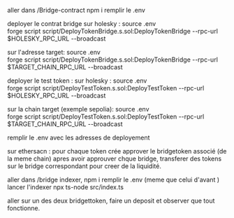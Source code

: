 aller dans  /Bridge-contract
npm i 
remplir le .env

deployer le contrat bridge 
sur holesky : source .env                    
forge script script/DeployTokenBridge.s.sol:DeployTokenBridge --rpc-url $HOLESKY_RPC_URL --broadcast

sur l'adresse target:  source .env                    
forge script script/DeployTokenBridge.s.sol:DeployTokenBridge --rpc-url $TARGET_CHAIN_RPC_URL --broadcast


deployer le test token :
sur holesky : source .env                    
forge script script/DeployTestToken.s.sol:DeployTestToken --rpc-url $HOLESKY_RPC_URL --broadcast

sur la chain target (exemple sepolia):
 source .env                    
forge script script/DeployTestToken.s.sol:DeployTestToken --rpc-url $TARGET_CHAIN_RPC_URL --broadcast

remplir le .env avec les adresses de deployement 

sur ethersacn : 
pour chaque token crée approver le bridgetoken associé (de la meme chain)
apres avoir approuver chque bridge, transferer des tokens sur le bridge correspondant pour creer de la liquidité.

aller dans /bridge indexer, 
npm i 
remplir le .env (meme que celui d'avant )
lancer l'indexer
 npx ts-node src/index.ts   

aller sur un des deux bridgettoken, faire un deposit et observer que tout fonctionne.